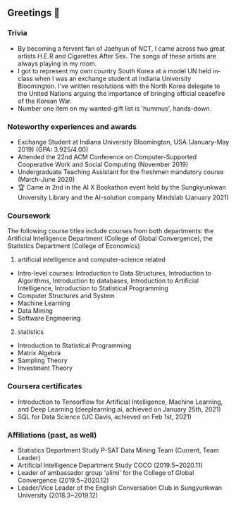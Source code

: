 ## Greetings 👋

### Trivia
* By becoming a fervent fan of Jaehyun of NCT, I came across two great artists H.E.R and Cigarettes After Sex. The songs of these artists are always playing in my room.
* I got to represent my own country South Korea at a model UN held in-class when I was an exchange student at Indiana University Bloomington. I've written resolutions with the North Korea delegate to the United Nations arguing the importance of bringing official ceasefire of the Korean War.
* Number one item on my wanted-gift list is 'hummus', hands-down. 

### Noteworthy experiences and awards
* Exchange Student at Indiana University Bloomington, USA (January-May 2019) (GPA: 3.925/4.00)
* Attended the 22nd ACM Conference on Computer-Supported Cooperative Work and Social Computing (November 2019)
* Undergraduate Teaching Assistant for the freshmen mandatory course <Computational Thinking and Coding> (March-June 2020) 
* :trophy: Came in 2nd in the AI X Bookathon event held by the Sungkyunkwan University Library and the AI-solution company Mindslab (January 2021)
  
### Coursework
The following course titles include courses from both departments: 
the Artificial Intelligence Department (College of Global Convergence), the Statistics Department (College of Economics)

1. artificial intelligence and computer-science related
* Intro-level courses: Introduction to Data Structures, Introduction to Algorithms, Introduction to databases, Introduction to Artificial Intelligence, Introduction to Statistical Programming
* Computer Structures and System                
* Machine Learning                              
* Data Mining                                   
* Software Engineering                         

2. statistics
* Introduction to Statistical Programming
* Matrix Algebra
* Sampling Theory
* Investment Theory

### Coursera certificates
* Introduction to Tensorflow for Artificial Intelligence, Machine Learning, and Deep Learning (deeplearning.ai, achieved on January 25th, 2021)
* SQL for Data Science (UC Davis, achieved on Feb 1st, 2021)

### Affiliations (past, as well)
* Statistics Department Study P-SAT Data Mining Team (Current, Team Leader)
* Artificial Intelligence Department Study COCO (2019.5~2020.11)
* Leader of ambassador group 'alimi' for the College of Global Convergence (2019.5~2020.12)
* Leader/Vice Leader of the English Conversation Club in Sungyunkwan University (2018.3~2019.12)
